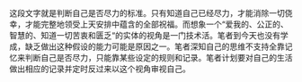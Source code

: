 这段文字就是判断自己是否尽力的标准。只有知道自己已经尽力，才能消除一切侥幸，才能完整地领受上天安排中蕴含的全部祝福。而想象一个“爱我的、公正的、智慧的、知道一切苦衷和匮乏“的实体的视角是一门技术活。笔者到今天也没有学成，缺乏做出这种假设的能力可能是原因之一。笔者深知自己的思维不支持全靠记忆来判断自己是否尽力，只能靠某些设定的规则和记录。笔者计划要对自己的生活做出相应的记录并定时反过来以这个视角审视自己。